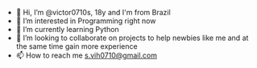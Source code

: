 - 👋 Hi, I’m @victor0710s, 18y and I'm from Brazil
- 👀 I’m interested in Programming right now
- 🌱 I’m currently learning Python
- 💞️ I’m looking to collaborate on projects to help newbies like me and at the same time gain more experience
- 📫 How to reach me s.vih0710@gmail.com

<!---
victor0710s/victor0710s is a ✨ special ✨ repository because its `README.md` (this file) appears on your GitHub profile.
You can click the Preview link to take a look at your changes.
--->
